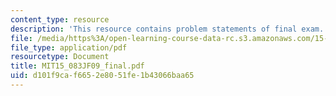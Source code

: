```yaml
---
content_type: resource
description: 'This resource contains problem statements of final exam. '
file: /media/https%3A/open-learning-course-data-rc.s3.amazonaws.com/15-083j-integer-programming-and-combinatorial-optimization-fall-2009/d101f9caf6652e8051fe1b43066baa65_MIT15_083JF09_final.pdf
file_type: application/pdf
resourcetype: Document
title: MIT15_083JF09_final.pdf
uid: d101f9ca-f665-2e80-51fe-1b43066baa65
---
```

